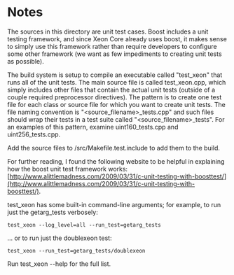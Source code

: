 # Notes
The sources in this directory are unit test cases.  Boost includes a
unit testing framework, and since Xeon Core already uses boost, it makes
sense to simply use this framework rather than require developers to
configure some other framework (we want as few impediments to creating
unit tests as possible).

The build system is setup to compile an executable called "test_xeon"
that runs all of the unit tests.  The main source file is called
test_xeon.cpp, which simply includes other files that contain the
actual unit tests (outside of a couple required preprocessor
directives).  The pattern is to create one test file for each class or
source file for which you want to create unit tests.  The file naming
convention is "<source_filename>_tests.cpp" and such files should wrap
their tests in a test suite called "<source_filename>_tests".  For an
examples of this pattern, examine uint160_tests.cpp and
uint256_tests.cpp.

Add the source files to /src/Makefile.test.include to add them to the build.

For further reading, I found the following website to be helpful in
explaining how the boost unit test framework works:
[http://www.alittlemadness.com/2009/03/31/c-unit-testing-with-boosttest/](http://www.alittlemadness.com/2009/03/31/c-unit-testing-with-boosttest/).

test_xeon has some built-in command-line arguments; for
example, to run just the getarg_tests verbosely:

    test_xeon --log_level=all --run_test=getarg_tests

... or to run just the doublexeon test:

    test_xeon --run_test=getarg_tests/doublexeon

Run  test_xeon --help   for the full list.


